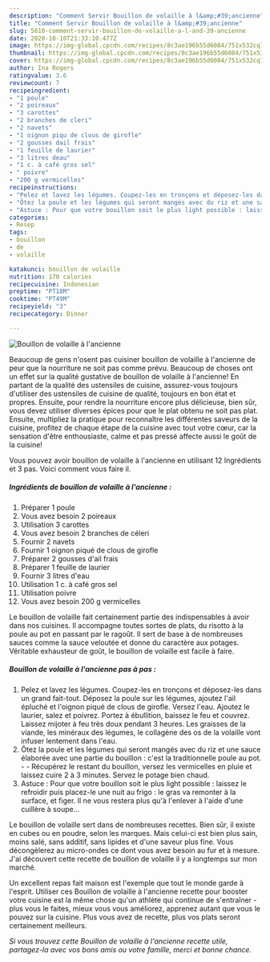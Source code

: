 ```yaml
---
description: "Comment Servir Bouillon de volaille à l&amp;#39;ancienne"
title: "Comment Servir Bouillon de volaille à l&amp;#39;ancienne"
slug: 5610-comment-servir-bouillon-de-volaille-a-l-and-39-ancienne
date: 2020-10-10T21:33:10.477Z
image: https://img-global.cpcdn.com/recipes/8c3ae196b55d6084/751x532cq70/bouillon-de-volaille-a-lancienne-photo-principale-de-la-recette.jpg
thumbnail: https://img-global.cpcdn.com/recipes/8c3ae196b55d6084/751x532cq70/bouillon-de-volaille-a-lancienne-photo-principale-de-la-recette.jpg
cover: https://img-global.cpcdn.com/recipes/8c3ae196b55d6084/751x532cq70/bouillon-de-volaille-a-lancienne-photo-principale-de-la-recette.jpg
author: Ina Rogers
ratingvalue: 3.6
reviewcount: 7
recipeingredient:
- "1 poule"
- "2 poireaux"
- "3 carottes"
- "2 branches de cleri"
- "2 navets"
- "1 oignon piqu de clous de girofle"
- "2 gousses dail frais"
- "1 feuille de laurier"
- "3 litres deau"
- "1 c. à café gros sel"
- " poivre"
- "200 g vermicelles"
recipeinstructions:
- "Pelez et lavez les légumes. Coupez-les en tronçons et déposez-les dans un grand fait-tout. Déposez la poule sur les légumes, ajoutez l&#39;ail épluché et l&#39;oignon piqué de clous de girofle. Versez l&#39;eau. Ajoutez le laurier, salez et poivrez. Portez à ébullition, baissez le feu et couvrez. Laissez mijoter à feu très doux pendant 3 heures. Les graisses de la viande, les minéraux des légumes, le collagène des os de la volaille vont infuser lentement dans l&#39;eau."
- "Ôtez la poule et les légumes qui seront mangés avec du riz et une sauce élaborée avec une partie du bouillon : c&#39;est la traditionnelle poule au pot.  Récupérez le restant du bouillon, versez les vermicelles en pluie et laissez cuire 2 à 3 minutes. Servez le potage bien chaud."
- "Astuce : Pour que votre bouillon soit le plus light possible : laissez le refroidir puis placez-le une nuit au frigo : le gras va remonter à la surface, et figer. Il ne vous restera plus qu&#39;à l&#39;enlever à l&#39;aide d&#39;une cuillère à soupe..."
categories:
- Resep
tags:
- bouillon
- de
- volaille

katakunci: bouillon de volaille 
nutrition: 170 calories
recipecuisine: Indonesian
preptime: "PT18M"
cooktime: "PT49M"
recipeyield: "3"
recipecategory: Dinner

---
```



![Bouillon de volaille à l&#39;ancienne](https://img-global.cpcdn.com/recipes/8c3ae196b55d6084/751x532cq70/bouillon-de-volaille-a-lancienne-photo-principale-de-la-recette.jpg)

Beaucoup de gens n'osent pas cuisiner bouillon de volaille à l&#39;ancienne de peur que la nourriture ne soit pas comme prévu. Beaucoup de choses ont un effet sur la qualité gustative de bouillon de volaille à l&#39;ancienne! En partant de la qualité des ustensiles de cuisine, assurez-vous toujours d'utiliser des ustensiles de cuisine de qualité, toujours en bon état et propres. Ensuite, pour rendre la nourriture encore plus délicieuse, bien sûr, vous devez utiliser diverses épices pour que le plat obtenu ne soit pas plat. Ensuite, multipliez la pratique pour reconnaître les différentes saveurs de la cuisine, profitez de chaque étape de la cuisine avec tout votre cœur, car la sensation d'être enthousiaste, calme et pas pressé affecte aussi le goût de la cuisine!

<!--inarticleads1-->

Vous pouvez avoir bouillon de volaille à l&#39;ancienne en utilisant 12 Ingrédients et 3 pas. Voici comment vous faire il.

##### Ingrédients de bouillon de volaille à l&#39;ancienne :

1. Préparer 1 poule
1. Vous avez besoin 2 poireaux
1. Utilisation 3 carottes
1. Vous avez besoin 2 branches de céleri
1. Fournir 2 navets
1. Fournir 1 oignon piqué de clous de girofle
1. Préparer 2 gousses d&#39;ail frais
1. Préparer 1 feuille de laurier
1. Fournir 3 litres d&#39;eau
1. Utilisation 1 c. à café gros sel
1. Utilisation  poivre
1. Vous avez besoin 200 g vermicelles


Le bouillon de volaille fait certainement partie des indispensables à avoir dans nos cuisines. Il accompagne toutes sortes de plats, du risotto à la poule au pot en passant par le ragoût. Il sert de base à de nombreuses sauces comme la sauce veloutée et donne du caractère aux potages. Véritable exhausteur de goût, le bouillon de volaille est facile à faire. 

<!--inarticleads2-->

##### Bouillon de volaille à l&#39;ancienne pas à pas :

1. Pelez et lavez les légumes. Coupez-les en tronçons et déposez-les dans un grand fait-tout. Déposez la poule sur les légumes, ajoutez l&#39;ail épluché et l&#39;oignon piqué de clous de girofle. Versez l&#39;eau. Ajoutez le laurier, salez et poivrez. Portez à ébullition, baissez le feu et couvrez. Laissez mijoter à feu très doux pendant 3 heures. Les graisses de la viande, les minéraux des légumes, le collagène des os de la volaille vont infuser lentement dans l&#39;eau.
1. Ôtez la poule et les légumes qui seront mangés avec du riz et une sauce élaborée avec une partie du bouillon : c&#39;est la traditionnelle poule au pot. -  - Récupérez le restant du bouillon, versez les vermicelles en pluie et laissez cuire 2 à 3 minutes. Servez le potage bien chaud.
1. Astuce : Pour que votre bouillon soit le plus light possible : laissez le refroidir puis placez-le une nuit au frigo : le gras va remonter à la surface, et figer. Il ne vous restera plus qu&#39;à l&#39;enlever à l&#39;aide d&#39;une cuillère à soupe...


Le bouillon de volaille sert dans de nombreuses recettes. Bien sûr, il existe en cubes ou en poudre, selon les marques. Mais celui-ci est bien plus sain, moins salé, sans additif, sans lipides et d&#39;une saveur plus fine. Vous décongèlerez au micro-ondes ce dont vous avez besoin au fur et à mesure. J&#39;ai découvert cette recette de bouillon de volaille il y a longtemps sur mon marché. 

<!--inarticleads1-->

<p>
Un excellent repas fait maison est l'exemple que tout le monde garde à l'esprit. Utiliser ces Bouillon de volaille à l&#39;ancienne recette pour booster votre cuisine est la même chose qu'un athlète qui continue de s'entraîner - plus vous le faites, mieux vous vous améliorez, apprenez autant que vous le pouvez sur la cuisine. Plus vous avez de recette, plus vos plats seront certainement meilleurs.
</p>

<p>
<i>Si vous trouvez cette Bouillon de volaille à l&#39;ancienne recette utile, partagez-la avec vos bons amis ou votre famille, merci et bonne chance.</i>
</p>
